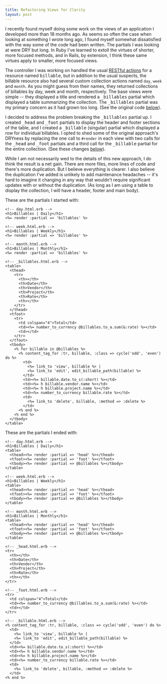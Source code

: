 ```yaml
---
title: Refactoring Views for Clarity
layout: post
---
```


I recently found myself doing some work on the views of an application I
developed more than 18 months ago. As seems so often the case when
looking at something I wrote long ago, I found myself somewhat
dissatisfied with the way some of the code had been written. The
partials I was looking at were DRY but long. In Ruby I've learned to
extoll the virtues of shorter, more focused methods, and in Rails, by
extension, I think these same virtues apply to smaller, more focused
views.

The controller I was working on handled the usual [RESTful
actions](http://api.rubyonrails.org/classes/ActionController/Resources.html#M000501)
for a resource named <tt>billable</tt>, but in addition to the usual
suspects, the billable resource also had several custom collection
actions named <code>day</code>, <code>week</code> and
<code>month</code>. As you might guess from their names, they returned
collections of billables by day, week and month, respectively. The base
views were simple -- they displayed a title and rendered a
<tt>_billables</tt> partial which displayed a table summarizing the
collection. The <tt>_billables</tt> partial was my primary concern
as it had grown too long. (See the original code [below](#before)).

I decided to address the problem breaking the <tt>_billables</tt>
partial up. I created <tt>_head</tt> and <tt>_foot</tt>
partials to display the header and footer sections of the table, and I
created a <tt>_billable</tt> (singular) partial which displayed a
row for individual billables. I opted to shed some of the original
approach's DRYness by replacing the one call to <code>#render</code> in
each view with two calls for the <tt>_head</tt> and
<tt>_foot</tt> partials and a third call for the
<tt>_billable</tt> partial for the entire collection. (See these
changes [below](#after)).

While I am not necessarily wed to the details of this new approach, I do
think the result is a net gain. There are more files, more lines of code
and there's more duplication. But I believe everything is clearer. I
also believe the duplication I've added is unlikely to add maintenance
headaches -- it's hard to imagine it changing in any way that wouldn't
require significant updates with or without the duplication. (As long as
I am using a table to display the collection, I will have a header,
footer and main body).

<a name="before"></a>These are the partials I started with:

```erb
<!-- day.html.erb -->
<h1>Billables | Daily</h1>
<%= render :partial => 'billables' %>

<!-- week.html.erb -->
<h1>Billables | Weekly</h1>
<%= render :partial => 'billables' %>

<!-- month.html.erb -->
<h1>Billables | Monthly</h1>
<%= render :partial => 'billables' %>

<!-- _billables.html.erb -->
<table>
  <thead>
    <tr>
      <th></th>
      <th>Date</th>
      <th>Vendor</th>
      <th>Project</th>
      <th>Rate</th>
      <th></th>
    </tr>
  </thead>
  <tfoot>
    <tr>
      <td colspan="4">Total</td>
      <td><%= number_to_currency @billables.to_a.sum(&:rate) %></td>
      <td></td>
    </tr>
  </tfoot>
  <tbody>
    <% for billable in @billables %>
      <% content_tag_for :tr, billable, :class => cycle('odd', 'even') do %>
        <td>
          <%= link_to 'view', billable %> |
          <%= link_to 'edit', edit_billable_path(billable) %>
        </td>
        <td><%= billable.date.to_s(:short) %></td>
        <td><%= h billable.vendor.name %></td>
        <td><%= h billable.project.name %></td>
        <td><%= number_to_currency billable.rate %></td>
        <td>
          <%= link_to 'delete', billable, :method => :delete %>
        </td>
      <% end %>
    <% end %>
  </tbody>
</table>
```

<a name="after"></a>These are the partials I ended with:

```erb
<!-- day.html.erb -->
<h1>Billables | Daily</h1>
<table>
  <thead><%= render :partial => 'head' %></thead>
  <tfoot><%= render :partial => 'foot' %></tfoot>
  <tbody><%= render :partial => @billables %></tbody>
</table>

<!-- week.html.erb -->
<h1>Billables | Weekly</h1>
<table>
  <thead><%= render :partial => 'head' %></thead>
  <tfoot><%= render :partial => 'foot' %></tfoot>
  <tbody><%= render :partial => @billables %></tbody>
</table>

<!-- month.html.erb -->
<h1>Billables | Monthly</h1>
<table>
  <thead><%= render :partial => 'head' %></thead>
  <tfoot><%= render :partial => 'foot' %></tfoot>
  <tbody><%= render :partial => @billables %></tbody>
</table>

<!-- _head.html.erb -->
<tr>
  <th></th>
  <th>Date</th>
  <th>Vendor</th>
  <th>Project</th>
  <th>Rate</th>
  <th></th>
</tr>

<!-- _foot.html.erb -->
<tr>
  <td colspan="4">Total</td>
  <td><%= number_to_currency @billables.to_a.sum(&:rate) %></td>
  <td></td>
</tr>

<!-- _billable.html.erb -->
<% content_tag_for :tr, billable, :class => cycle('odd', 'even') do %>
  <td>
    <%= link_to 'view', billable %> |
    <%= link_to 'edit', edit_billable_path(billable) %>
  </td>
  <td><%= billable.date.to_s(:short) %></td>
  <td><%= h billable.vendor.name %></td>
  <td><%= h billable.project.name %></td>
  <td><%= number_to_currency billable.rate %></td>
  <td>
    <%= link_to 'delete', billable, :method => :delete %>
  </td>
<% end %>
```
